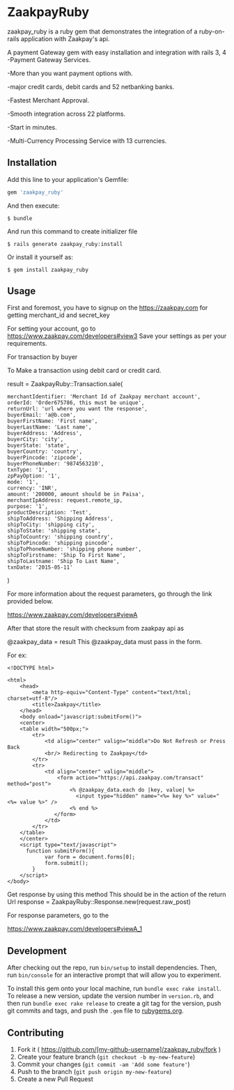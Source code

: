 # ZaakpayRuby
zaakpay_ruby is a ruby gem that demonstrates the integration of a ruby-on-rails application with Zaakpay's api.

A payment Gateway gem with easy installation and integration with rails 3, 4
-Payment Gateway Services.

-More than you want payment options with.

-major credit cards, debit cards and 52 netbanking banks.

-Fastest Merchant Approval.

-Smooth integration across 22 platforms.

-Start in minutes.

-Multi-Currency Processing Service with 13 currencies.


## Installation

Add this line to your application's Gemfile:

```ruby
gem 'zaakpay_ruby'
```

And then execute:

    $ bundle

And run this command to create initializer file

    $ rails generate zaakpay_ruby:install

Or install it yourself as:

    $ gem install zaakpay_ruby

## Usage
First and foremost, you have to signup on the https://zaakpay.com for getting merchant_id and secret_key

For setting your account, go to https://www.zaakpay.com/developers#view3
Save your settings as per your requirements.

For transaction by buyer

To Make a transaction using debit card or credit card.

  result = ZaakpayRuby::Transaction.sale(

    merchantIdentifier: 'Merchant Id of Zaakpay merchant account',
    orderId: 'Order675786, this must be unique',
    returnUrl: 'url where you want the response',
    buyerEmail: 'a@b.com',
    buyerFirstName: 'First name',
    buyerLastName: 'Last name',
    buyerAddress: 'Address',
    buyerCity: 'city',
    buyerState: 'state',
    buyerCountry: 'country',
    buyerPincode: 'zipcode',
    buyerPhoneNumber: '9874563210',
    txnType: '1',
    zpPayOption: '1',
    mode: '1',
    currency: 'INR',
    amount: '200000, amount should be in Paisa',
    merchantIpAddress: request.remote_ip,
    purpose: '1',
    productDescription: 'Test',
    shipToAddress: 'Shipping Address',
    shipToCity: 'shipping city',
    shipToState: 'shipping state',
    shipToCountry: 'shipping country',
    shipToPincode: 'shipping pincode',
    shipToPhoneNumber: 'shipping phone number',
    shipToFirstname: 'Ship To First Name',
    shipToLastname: 'Ship To Last Name',
    txnDate: '2015-05-11'
  )

For more information about the request parameters, go through the link provided below.

  https://www.zaakpay.com/developers#viewA

After that store the result with checksum from zaakpay api as

  @zaakpay_data = result
This @zaakpay_data must pass in the form.

For ex:

    <!DOCTYPE html>

    <html>
        <head>
            <meta http-equiv="Content-Type" content="text/html; charset=utf-8"/>
            <title>Zaakpay</title>
        </head>
        <body onload="javascript:submitForm()">
        <center>
        <table width="500px;">
    	    <tr>
    		    <td align="center" valign="middle">Do Not Refresh or Press Back
    		    <br/> Redirecting to Zaakpay</td>
    	    </tr>
    	    <tr>
    		    <td align="center" valign="middle">
    			    <form action="https://api.zaakpay.com/transact" method="post">
                        <% @zaakpay_data.each do |key, value| %>
                          <input type="hidden" name="<%= key %>" value="<%= value %>" />
                        <% end %>
    			   </form>
    		    </td>
	        </tr>
        </table>
        </center>
        <script type="text/javascript">
          function submitForm(){
        		var form = document.forms[0];
        		form.submit();
        	}
        </script>
    </body>



Get response by using this method
This should be in the action of the return Url
  response = ZaakpayRuby::Response.new(request.raw_post)

For response parameters, go to the

  https://www.zaakpay.com/developers#viewA_1


## Development

After checking out the repo, run `bin/setup` to install dependencies. Then, run `bin/console` for an interactive prompt that will allow you to experiment.

To install this gem onto your local machine, run `bundle exec rake install`. To release a new version, update the version number in `version.rb`, and then run `bundle exec rake release` to create a git tag for the version, push git commits and tags, and push the `.gem` file to [rubygems.org](https://rubygems.org).

## Contributing

1. Fork it ( https://github.com/[my-github-username]/zaakpay_ruby/fork )
2. Create your feature branch (`git checkout -b my-new-feature`)
3. Commit your changes (`git commit -am 'Add some feature'`)
4. Push to the branch (`git push origin my-new-feature`)
5. Create a new Pull Request
